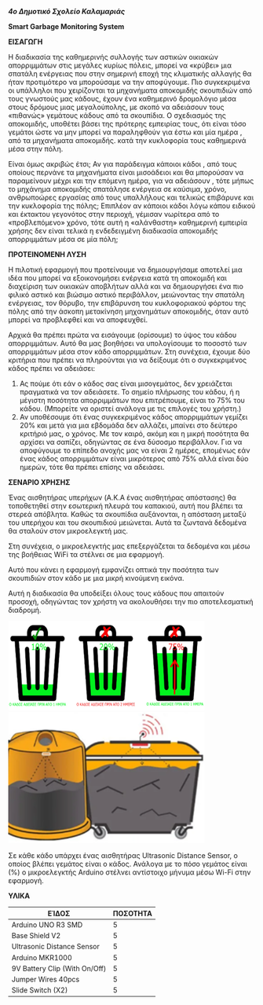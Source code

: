***4ο Δημοτικό Σχολείο Καλαμαριάς***

**Smart Garbage Monitoring System**

**ΕΙΣΑΓΩΓΗ**

Η διαδικασία της καθημερινής συλλογής των αστικών οικιακών απορριμμάτων στις μεγάλες κυρίως πόλεις, μπορεί να «κρύβει» μια σπατάλη ενέργειας που στην σημερινή εποχή της κλιματικής αλλαγής θα ήταν προτιμότερο να μπορούσαμε να την αποφύγουμε. Πιο συγκεκριμένα οι υπάλληλοι που χειρίζονται τα μηχανήματα αποκομιδής σκουπιδιών από τους γνωστούς μας κάδους, έχουν ένα καθημερινό δρομολόγιο μέσα στους δρόμους μιας μεγαλούπολης, με σκοπό να αδειάσουν τους «πιθανώς» γεμάτους κάδους από τα σκουπίδια. Ο σχεδιασμός της αποκομιδής, υποθέτει βάσει της πρότερης εμπειρίας τους, ότι είναι τόσο γεμάτοι ώστε να μην μπορεί να παραληφθούν για έστω και μία ημέρα , από τα μηχανήματα αποκομιδής. κατά την κυκλοφορία τους καθημερινά μέσα στην πόλη.

Είναι όμως ακριβώς έτσι; Αν για παράδειγμα κάποιοι κάδοι , από τους οποίους περνάνε τα μηχανήματα είναι μισοάδειοι και θα μπορούσαν να παραμείνουν μέχρι και την επόμενη ημέρα, για να αδειάσουν , τότε μήπως το μηχάνημα αποκομιδής σπατάλησε ενέργεια σε καύσιμα, χρόνο, ανθρωποώρες εργασίας από τους υπαλλήλους και τελικώς επιβάρυνε και την κυκλοφορία της πόλης; Επιπλέον αν κάποιοι κάδοι λόγω κάπου ειδικού και έκτακτου γεγονότος στην περιοχή, γέμισαν νωρίτερα από το «προβλεπόμενο» χρόνο, τότε αυτή η «αλάνθαστη» καθημερινή εμπειρία χρήσης δεν είναι τελικά η ενδεδειγμένη διαδικασία αποκομιδής απορριμμάτων μέσα σε μία πόλη;

**ΠΡΟΤΕΙΝΟΜΕΝΗ ΛΥΣΗ**

Η πιλοτική εφαρμογή που προτείνουμε να δημιουργήσαμε αποτελεί μια ιδέα που μπορεί να εξοικονομήσει ενέργεια κατά τη αποκομιδή και διαχείριση των οικιακών αποβλήτων αλλά και να δημιουργήσει ένα πιο φιλικό αστικό και βιώσιμο αστικό περιβάλλον, μειώνοντας την σπατάλη ενέργειας, τον θόρυβο, την επιβάρυνση του κυκλοφοριακού φόρτου της πόλης από την άσκοπη μετακίνηση μηχανημάτων αποκομιδής, όταν αυτό μπορεί να προβλεφθεί και να αποφευχθεί.

Αρχικά θα πρέπει πρώτα να εισάγουμε (ορίσουμε) το ύψος του κάδου απορριμμάτων. Αυτό θα μας βοηθήσει να υπολογίσουμε το ποσοστό των απορριμμάτων μέσα στον κάδο απορριμμάτων. Στη συνέχεια, έχουμε δύο κριτήρια που πρέπει να πληρούνται για να δείξουμε ότι ο συγκεκριμένος κάδος πρέπει να αδειάσει:

1.  Ας πούμε ότι εάν ο κάδος σας είναι μισογεμάτος, δεν χρειάζεται πραγματικά να τον αδειάσετε. Το σημείο πλήρωσης του κάδου, ή η μέγιστη ποσότητα απορριμμάτων που επιτρέπουμε, είναι το 75% του κάδου. (Μπορείτε να οριστεί ανάλογα με τις επιλογές του χρήστη.)
2.  Αν υποθέσουμε ότι ένας συγκεκριμένος κάδος απορριμμάτων γεμίζει 20% και μετά για μια εβδομάδα δεν αλλάζει, μπαίνει στο δεύτερο κριτήριό μας, ο χρόνος. Με τον καιρό, ακόμη και η μικρή ποσότητα θα αρχίσει να σαπίζει, οδηγώντας σε ένα δύσοσμο περιβάλλον. Για να αποφύγουμε το επίπεδο ανοχής μας να είναι 2 ημέρες, επομένως εάν ένας κάδος απορριμμάτων είναι μικρότερος από 75% αλλά είναι δύο ημερών, τότε θα πρέπει επίσης να αδειάσει.

**ΣΕΝΑΡΙΟ ΧΡΗΣΗΣ**

Ένας αισθητήρας υπερήχων (A.K.A ένας αισθητήρας απόστασης) θα τοποθετηθεί στην εσωτερική πλευρά του καπακιού, αυτή που βλέπει τα στερεά απόβλητα. Καθώς τα σκουπίδια αυξάνονται, η απόσταση μεταξύ του υπερήχου και του σκουπιδιού μειώνεται. Αυτά τα ζωντανά δεδομένα θα σταλούν στον μικροελεγκτή μας.

Στη συνέχεια, ο μικροελεγκτής μας επεξεργάζεται τα δεδομένα και μέσω της βοήθειας WiFi τα στέλνει σε μια εφαρμογή.

Αυτό που κάνει η εφαρμογή εμφανίζει οπτικά την ποσότητα των σκουπιδιών στον κάδο με μια μικρή κινούμενη εικόνα.

Αυτή η διαδικασία θα υποδείξει όλους τους κάδους που απαιτούν προσοχή, οδηγώντας τον χρήστη να ακολουθήσει την πιο αποτελεσματική διαδρομή.

 <img src="images/1.png" width="400"/>

 <img src="images/2.png" width="400"/>
 

Σε κάθε κάδο υπάρχει ένας αισθητήρας Ultrasonic Distance Sensor, ο οποίος βλέπει γεμάτος είναι ο κάδος. Ανάλογα με το πόσο γεμάτος είναι (%) ο μικροελεγκτής Arduino στέλνει αντίστοιχο μήνυμα μέσω Wi-Fi στην εφαρμογή.

**ΥΛΙΚΑ**

|  **ΕΊΔΟΣ**                    | **ΠΟΣΟΤΗΤΑ**|
|-------------------------------|-------------| 
| Arduino UNO R3 SMD            |     5       |
| Base Shield V2                |     5       |
| Ultrasonic Distance Sensor    |     5       |
| Arduino MKR1000               |     5       |
| 9V Battery Clip (With On/Off) |     5       |
| Jumper Wires 40pcs            |     5       |
| Slide Switch (X2)             |     5       |
